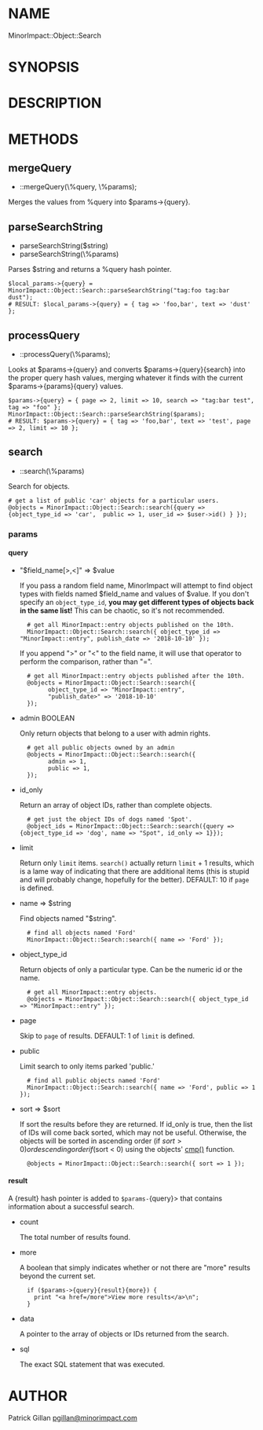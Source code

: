 # NAME

MinorImpact::Object::Search

# SYNOPSIS

# DESCRIPTION

# METHODS

## mergeQuery

- ::mergeQuery(\\%query, \\%params);

Merges the values from %query into $params->{query}.

## parseSearchString

- parseSearchString($string)
- parseSearchString(\\%params)

Parses $string and returns a %query hash pointer.

    $local_params->{query} = MinorImpact::Object::Search::parseSearchString("tag:foo tag:bar dust");
    # RESULT: $local_params->{query} = { tag => 'foo,bar', text => 'dust' };

## processQuery

- ::processQuery(\\%params);

Looks at $params->{query} and converts $params->{query}{search} into
the proper query hash values, merging whatever it finds with the 
current $params->{params}{query} values.

    $params->{query} = { page => 2, limit => 10, search => "tag:bar test", tag => "foo" };
    MinorImpact::Object::Search::parseSearchString($params);
    # RESULT: $params->{query} = { tag => 'foo,bar', text => 'test', page => 2, limit => 10 };

## search

- ::search(\\%params)

Search for objects.

    # get a list of public 'car' objects for a particular users.
    @objects = MinorImpact::Object::Search::search({query => {object_type_id => 'car',  public => 1, user_id => $user->id() } });

### params

#### query

- "$field\_name\[>,<\]" => $value

    If you pass a random field name, MinorImpact will attempt to find object types
    with fields named $field\_name and values of $value.  If you don't specify an `object_type_id`,
    **you may get different types of objects back in the same list!**  This can be chaotic, so it's
    not recommended.

        # get all MinorImpact::entry objects published on the 10th.
        MinorImpact::Object::Search::search({ object_type_id => "MinorImpact::entry", publish_date => '2018-10-10' });

    If you append ">" or "<" to the field name, it will use that operator to 
    perform the comparison, rather than "=".

        # get all MinorImpact::entry objects published after the 10th.
        @objects = MinorImpact::Object::Search::search({ 
              object_type_id => "MinorImpact::entry", 
              "publish_date>" => '2018-10-10' 
        });

- admin BOOLEAN

    Only return objects that belong to a user with admin rights.

        # get all public objects owned by an admin
        @objects = MinorImpact::Object::Search::search({ 
              admin => 1,
              public => 1,
        });

- id\_only

    Return an array of object IDs, rather than complete objects.

        # get just the object IDs of dogs named 'Spot'.
        @object_ids = MinorImpact::Object::Search::search({query => {object_type_id => 'dog', name => "Spot", id_only => 1}});

- limit

    Return only `limit` items.  `search()` actually return `limit` + 1 results, which is a lame
    way of indicating that there are additional items (this is stupid and will probably change,
    hopefully for the better).
    DEFAULT: 10 if `page` is defined.

- name => $string

    Find objects named "$string".

        # find all objects named 'Ford'
        MinorImpact::Object::Search::search({ name => 'Ford' });

- object\_type\_id

    Return objects of only a particular type.  Can be the numeric id or the name.

        # get all MinorImpact::entry objects.
        @objects = MinorImpact::Object::Search::search({ object_type_id => "MinorImpact::entry" });

- page

    Skip to `page` of results.
    DEFAULT: 1 of `limit` is defined.

- public

    Limit search to only items parked 'public.'

        # find all public objects named 'Ford'
        MinorImpact::Object::Search::search({ name => 'Ford', public => 1 });

- sort => $sort

    If sort the results before they are returned.  If id\_only is true, then the
    list of IDs will come back sorted, which may not be useful.  Otherwise, the
    objects will be sorted in ascending order (if $sort > 0) or descending order
    if ($sort < 0) using the objects' [cmp()](./MinorImpact_Object.md#cmp) function.

        @objects = MinorImpact::Object::Search::search({ sort => 1 });

#### result

A {result} hash pointer is added to `$params-`{query}> that contains
information about a successful search.

- count

    The total number of results found.

- more

    A boolean that simply indicates whether or not there are "more" results
    beyond the current set.

        if ($params->{query}{result}{more}) {
          print "<a href=/more">View more results</a>\n";
        }

- data

    A pointer to the array of objects or IDs returned from the search.

- sql

    The exact SQL statement that was executed.

# AUTHOR

Patrick Gillan <pgillan@minorimpact.com>
